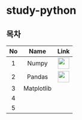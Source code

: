 # study-python
## 목차

|No|Name|Link|
|:--:|:--:|:--:|
|1|Numpy|<a href="https://github.com/HY0SANG/study-python/tree/main/study-python-numpy"><image src="https://user-images.githubusercontent.com/110414297/184122716-9ae96c79-1c38-4447-b0da-34210eb0af9e.PNG" width="30px"></a>|
|2|Pandas|<a href="https://github.com/HY0SANG/study-python/tree/main/study-python-pandas-basic"><image src="https://user-images.githubusercontent.com/110414297/186557699-2d19fa77-4c47-4556-8ec7-1c65ab561467.png" width="30px"></a>|
|3|Matplotlib||
|4|||
|5|||
